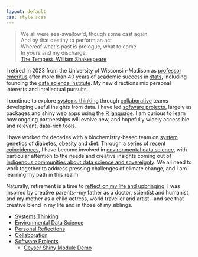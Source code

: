 ```yaml
---
layout: default
css: style.scss
---
```


> We all were sea-swallow'd, though some cast again,<br>
> And by that destiny to perform an act<br>
> Whereof what's past is prologue, what to come<br>
> In yours and my discharge.<br>
> [The Tempest, William Shakespeare](https://www.folger.edu/explore/shakespeares-works/the-tempest/read/)

I retired in 2023 from the University of Wisconsin-Madison as
[professor emeritus](https://hr.wisc.edu/docs/retirement-emeritus-status.pdf)
after more than 40 years of academic success in
[stats](https://www.stat.wisc.edu),
including founding the [data science institute](https://dsi.wisc.edu).
My new directions mix personal interests and intellectual pursuits.

I continue to explore
[systems thinking](/pages/system/)
through
[collaborative](/pages/collaborate/)
teams developing useful insights from data.
I have led
[software projects](/pages/software/),
largely as packages and shiny web apps using the
[R language](https://www.r-project.org/about.html).
I am curious to learn how ongoing partnerships will evolve new, and hopefully widely accessible and relevant, data-rich tools.

I have worked for decades with a biochemistry-based team on
[system genetics](/pages/sysgen/)
of diabetes, obesity and diet.
Through a series of recent
[coincidences](https://www.psychologytoday.com/us/blog/connecting-coincidence/202101/meaningful-coincidences-serendipity-and-synchronicity),
I have become involved in
[environmental data science](/pages/eds/),
with particular attention to the needs and creative insights coming out of
[Indigenous communities about data science and sovereignty](/pages/indigenous).
We all need to work together to
address pressing challenges of climate change, and I am learning
my path in this realm.

Naturally, retirement is a time to
[reflect on my life and upbringing](/pages/reflect/).
I was inspired by creative parents--my father as a doctor, scientist and humanist, and my mother as a child actress, world traveller and
artist--and see that creative blend in my life and in those of my
siblings.

- [Systems Thinking](/pages/system/)
- [Environmental Data Science](/pages/eds/)
- [Personal Reflections](/pages/reflect/)
- [Collaboration](/pages/collaborate/)
- [Software Projects](/pages/software/)
  - [Geyser Shiny Module Demo](https://github.com/byandell/geyser)
